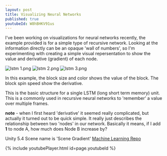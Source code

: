```yaml
---
layout: post
title: Visualizing Neural Networks
published: true
youtubeId: W8hBHKV91us
---
```


I've been working on visualizations for neural networks recently, the example provided is for a simple type of recursive network. Looking at the information directly can be an opaque 'wall of numbers', so I'm experimenting with creating a simple visual repersentation to show the value and derivative (gradient) of each node.

![lstm 1.png]({{site.baseurl}}/_posts/lstm1.png)
![lstm 2.png]({{site.baseurl}}/_posts/lstm2.png)
![lstm 3.png]({{site.baseurl}}/_posts/lstm3.png)

In this example, the block size and color shows the value of the block. The block spin speed show the derivative. 

This is the basic structure for a single LSTM (long short term memory) unit. This is a commonly used in recursive neural networks to 'remember' a value over multiple frames.

**note** - when I first heard 'derivative' it seemed really complicated, but actually it turned out to be quick simple. It really just describes the relationship between two 'nodes' in our network. Basically it means, if I add **1** to node A, how much does Node B increase by?

Unity 5.4
Scene name is 'Scene Gradient'
[Machine Learning Repo](link:https://github.com/F286/Machine-Learning)

{% include youtubePlayer.html id=page.youtubeId %}

